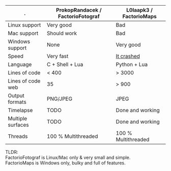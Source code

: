 .                 | ProkopRandacek / FactorioFotograf |  L0laapk3 / FactorioMaps 
------------------|-----------------------------------|------------------------
Linux support     | Very good                         | Bad
Mac support       | Should work                       | Bad
Windows support	  | None                              | Very good
Speed             | Very fast                         | [It crashed](https://github.com/L0laapk3/FactorioMaps/issues/104)
Language          | C + Shell + Lua                   | Python + Lua
Lines of code     | < 400                             | > 3000
Lines of code web | 35                                | > 900
Output formats    | PNG/JPEG                          | JPEG
Timelapse         | TODO                              | Done and working
Multiple surfaces | TODO                              | Done and working
Threads           | 100 % Multithreaded               | 100 % Multithreaded

TLDR:  
FactorioFotograf is Linux/Mac only & very small and simple.  
FactorioMaps is Windows only, bulky and full of features.  
